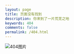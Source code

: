 ```yaml
---
layout: page
title: 页面没有找到
description: 你来到了一片荒芜之地
keywords: 404
comments: false
permalink: /404.html
---
```


![404图片](http://i.imgur.com/m5VLGYs.gif)


